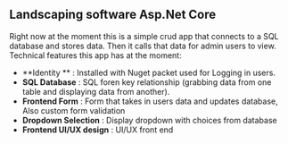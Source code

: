 
## Landscaping software Asp.Net Core


Right now at the moment this is a simple crud app that connects to a SQL database and stores data. Then it calls that data for admin users to view.
Technical features this app has at the moment:

* **Identity ** : Installed with Nuget packet used for Logging in users.
* **SQL Database** : SQL foren key relationship (grabbing data from one table and displaying data from another).
* **Frontend Form** : Form that takes in users data and updates database, Also custom form validation
* **Dropdown Selection** : Display dropdown with choices from database  
* **Frontend UI/UX design** : UI/UX front end




